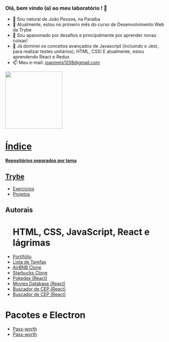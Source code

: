 ### Olá, bem vindo (a) ao meu laboratório ! 👋

- 🔭 Sou natural de João Pessoa, na Paraíba
- 🌱 Atualmente, estou no primeiro mês do curso de Desenvolvimento Web da Trybe
- 👯 Sou apaixonado por desafios e principalmente por aprender novas coisas!
- 🤔 Já dominei os conceitos avançados de Javascript (incluindo o Jest, para realizar testes unitários), HTML, CSS! E atualmente, estou aprendendo React e Redux
- 📫 Meu e-mail: joaomms1208@gmail.com

<div>
  <a href=https://github.com/joaomanoelsoares>   
  <img height="180cm" src="https://github-readme-stats.vercel.app/api?username=joaomanoelsoares"/>
</div>
  
  <h1>Índice</h1>
  <strong>Repositórios separados por tema</strong>
  
  
  <h2>Trybe</h2>
  <ul>
    <li><a href="https://github.com/joaomanoelsoares/Exercicios-Trybe">Exercícios</a></li>
    <li><a href="https://github.com/joaomanoelsoares/Projetos-Trybe">Projetos</a></li>
  </ul>
  
  
  <h2>Autorais</h2>
  <ul>
    <h1>HTML, CSS, JavaScript, React e lágrimas</h1>
    <li><a href="https://github.com/joaomanoelsoares/portilofio">Portifólio</a></li>
    <li><a href="https://github.com/joaomanoelsoares/task-list">Lista de Tarefas</a></li>
    <li><a href="https://github.com/joaomanoelsoares/AirBNB-Clone">AirBNB Clone</a></li>
    <li><a href="https://github.com/joaomanoelsoares/Starbucks-Clone">Starbucks Clone</a></li>
    <li><a href="https://github.com/joaomanoelsoares/Pokedex">Pokedex (React)</a></li>
    <li><a href="https://github.com/joaomanoelsoares/movies-db-react">Movies Database (React)</a></li>
    <li><a href="https://github.com/joaomanoelsoares/buscador-cep">Buscador de CEP (React)</a></li>
    <li><a href="https://github.com/joaomanoelsoares/buscador-cep">Buscador de CEP (React)</a></li>
  </ul>
  
  <h1>Pacotes e Electron</h1>
  <ul>
    <li><a href="https://github.com/joaomanoelsoares/pass-worth">Pass-worth</a></li>
    <li><a href="https://github.com/joaomanoelsoares/electron-login-screen">Pass-worth</a></li>
  </ul>
  
  
